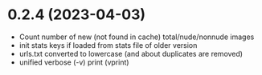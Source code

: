 # 0.2.4 (2023-04-03)
- Count number of new (not found in cache) total/nude/nonnude images
- init stats keys if loaded from stats file of older version
- urls.txt converted to lowercase (and about duplicates are removed)
- unified verbose (-v) print (vprint)

